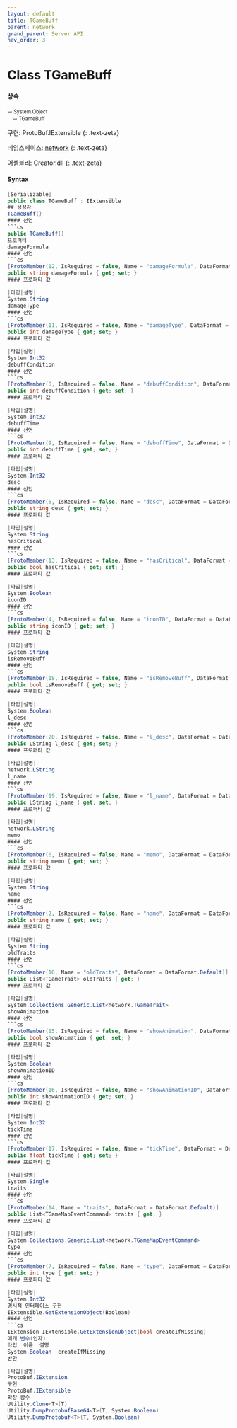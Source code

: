 ```yaml
---
layout: default
title: TGameBuff
parent: network
grand_parent: Server API
nav_order: 3
---
```


# Class TGameBuff

#### 상속
<div class="code-example" markdown="1" style = "font-size:0.8em;">
↳ System.Object<br/>
　↳ TGameBuff
</div>

구현: ProtoBuf.IExtensible
{: .text-zeta}

네임스페이스: [network](../)
{: .text-zeta}

어셈블리: Creator.dll
{: .text-zeta}

#### Syntax
```cs
[Serializable]
public class TGameBuff : IExtensible
## 생성자
TGameBuff()
#### 선언
```cs
public TGameBuff()
프로퍼티
damageFormula
#### 선언
```cs
[ProtoMember(12, IsRequired = false, Name = "damageFormula", DataFormat = DataFormat.Default)]
public string damageFormula { get; set; }
#### 프로퍼티 값

|타입|설명|
System.String	
damageType
#### 선언
```cs
[ProtoMember(11, IsRequired = false, Name = "damageType", DataFormat = DataFormat.TwosComplement)]
public int damageType { get; set; }
#### 프로퍼티 값

|타입|설명|
System.Int32	
debuffCondition
#### 선언
```cs
[ProtoMember(8, IsRequired = false, Name = "debuffCondition", DataFormat = DataFormat.TwosComplement)]
public int debuffCondition { get; set; }
#### 프로퍼티 값

|타입|설명|
System.Int32	
debuffTime
#### 선언
```cs
[ProtoMember(9, IsRequired = false, Name = "debuffTime", DataFormat = DataFormat.TwosComplement)]
public int debuffTime { get; set; }
#### 프로퍼티 값

|타입|설명|
System.Int32	
desc
#### 선언
```cs
[ProtoMember(5, IsRequired = false, Name = "desc", DataFormat = DataFormat.Default)]
public string desc { get; set; }
#### 프로퍼티 값

|타입|설명|
System.String	
hasCritical
#### 선언
```cs
[ProtoMember(13, IsRequired = false, Name = "hasCritical", DataFormat = DataFormat.Default)]
public bool hasCritical { get; set; }
#### 프로퍼티 값

|타입|설명|
System.Boolean	
iconID
#### 선언
```cs
[ProtoMember(4, IsRequired = false, Name = "iconID", DataFormat = DataFormat.Default)]
public string iconID { get; set; }
#### 프로퍼티 값

|타입|설명|
System.String	
isRemoveBuff
#### 선언
```cs
[ProtoMember(18, IsRequired = false, Name = "isRemoveBuff", DataFormat = DataFormat.Default)]
public bool isRemoveBuff { get; set; }
#### 프로퍼티 값

|타입|설명|
System.Boolean	
l_desc
#### 선언
```cs
[ProtoMember(20, IsRequired = false, Name = "l_desc", DataFormat = DataFormat.Default)]
public LString l_desc { get; set; }
#### 프로퍼티 값

|타입|설명|
network.LString	
l_name
#### 선언
```cs
[ProtoMember(19, IsRequired = false, Name = "l_name", DataFormat = DataFormat.Default)]
public LString l_name { get; set; }
#### 프로퍼티 값

|타입|설명|
network.LString	
memo
#### 선언
```cs
[ProtoMember(6, IsRequired = false, Name = "memo", DataFormat = DataFormat.Default)]
public string memo { get; set; }
#### 프로퍼티 값

|타입|설명|
System.String	
name
#### 선언
```cs
[ProtoMember(2, IsRequired = false, Name = "name", DataFormat = DataFormat.Default)]
public string name { get; set; }
#### 프로퍼티 값

|타입|설명|
System.String	
oldTraits
#### 선언
```cs
[ProtoMember(10, Name = "oldTraits", DataFormat = DataFormat.Default)]
public List<TGameTrait> oldTraits { get; }
#### 프로퍼티 값

|타입|설명|
System.Collections.Generic.List<network.TGameTrait>	
showAnimation
#### 선언
```cs
[ProtoMember(15, IsRequired = false, Name = "showAnimation", DataFormat = DataFormat.Default)]
public bool showAnimation { get; set; }
#### 프로퍼티 값

|타입|설명|
System.Boolean	
showAnimationID
#### 선언
```cs
[ProtoMember(16, IsRequired = false, Name = "showAnimationID", DataFormat = DataFormat.TwosComplement)]
public int showAnimationID { get; set; }
#### 프로퍼티 값

|타입|설명|
System.Int32	
tickTime
#### 선언
```cs
[ProtoMember(17, IsRequired = false, Name = "tickTime", DataFormat = DataFormat.FixedSize)]
public float tickTime { get; set; }
#### 프로퍼티 값

|타입|설명|
System.Single	
traits
#### 선언
```cs
[ProtoMember(14, Name = "traits", DataFormat = DataFormat.Default)]
public List<TGameMapEventCommand> traits { get; }
#### 프로퍼티 값

|타입|설명|
System.Collections.Generic.List<network.TGameMapEventCommand>	
type
#### 선언
```cs
[ProtoMember(7, IsRequired = false, Name = "type", DataFormat = DataFormat.TwosComplement)]
public int type { get; set; }
#### 프로퍼티 값

|타입|설명|
System.Int32	
명시적 인터페이스 구현
IExtensible.GetExtensionObject(Boolean)
#### 선언
```cs
IExtension IExtensible.GetExtensionObject(bool createIfMissing)
매개 변수(인자)
타입	이름	설명
System.Boolean	createIfMissing	
반환

|타입|설명|
ProtoBuf.IExtension	
구현
ProtoBuf.IExtensible
확장 함수
Utility.Clone<T>(T)
Utility.DumpProtobufBase64<T>(T, System.Boolean)
Utility.DumpProtobuf<T>(T, System.Boolean)